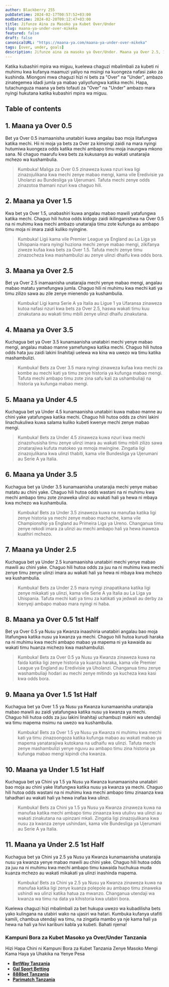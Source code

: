 ```yaml
---
author: Blackberry 255
pubDatetime: 2024-02-17T00:57:52+03:00
modDatetime: 2024-02-20T09:12:47+03:00
title: Jifunze Aina za Masoko ya Kubet Over/Under
slug: maana-ya-under-over-mikeka
featured: false
draft: false
canonicalURL: "https://maana-ya.com/maana-ya-under-over-mikeka"
tags: [over, under, goals]
description: Jifunze aina za masoko ya Over/Under. Maana ya Over 2.5, 1.5, 3.5. Maana ya Under 4.5, 3.5, 2.5, 1.5
---
```


Katika kubashiri mpira wa miguu, kuelewa chaguzi mbalimbali za kubeti ni muhimu kwa kufanya maamuzi yaliyo na msingi na kuongeza nafasi zako za kushinda. Miongoni mwa chaguzi hizi ni bets za "Over" na "Under", ambazo zinategemea idadi jumla ya mabao yaliyofungwa katika mechi. Hapa, tutachunguza maana ya bets tofauti za "Over" na "Under" ambazo mara nyingi hukutana katika kubashiri mpira wa miguu.

## Table of contents

## 1. Maana ya Over 0.5

Bet ya Over 0.5 inamaanisha unatabiri kuwa angalau bao moja litafungwa katika mechi. Hii ni moja ya bets za Over za kimsingi zaidi na mara nyingi hutumiwa kuongeza odds katika mechi ambapo timu moja inaungwa mkono sana. Ni chaguo maarufu kwa bets za kukusanya au wakati unatarajia mchezo wa kushambulia.

> Kumbuka! Maliga za Over 0.5 zinaweza kuwa nzuri kwa ligi zinazojulikana kwa mechi zenye mabao mengi, kama vile Eredivisie ya Uholanzi au Bundesliga ya Ujerumani. Tafuta mechi zenye odds zinazotoa thamani nzuri kwa chaguo hili.

## 2. Maana ya Over 1.5

Kwa bet ya Over 1.5, unabashiri kuwa angalau mabao mawili yatafungwa katika mechi. Chaguo hili hutoa odds kidogo zaidi ikilinganishwa na Over 0.5 na ni muhimu kwa mechi ambazo unatarajia timu zote kufunga au ambapo timu moja ni imara zaidi kuliko nyingine.

> Kumbuka! Ligii kama vile Premier League ya England au La Liga ya Uhispania mara nyingi huziona mechi zenye mabao mengi, zikifanya ziweze kufaa kwa bets za Over 1.5. Tafuta mechi zenye timu zinazocheza kwa mashambulizi au zenye ulinzi dhaifu kwa odds bora.

## 3. Maana ya Over 2.5

Bet ya Over 2.5 inamaanisha unatarajia mechi yenye mabao mengi, angalau mabao matatu yamefungwa jumla. Chaguo hili ni muhimu kwa mechi kati ya timu zilizo sawa au zile zenye mienendo ya kushambulia.

> Kumbuka! Ligi kama Serie A ya Italia au Ligue 1 ya Ufaransa zinaweza kutoa nafasi nzuri kwa bets za Over 2.5, haswa wakati timu kuu zinakutana au wakati timu mbili zenye ulinzi dhaifu zinakutana.

## 4. Maana ya Over 3.5

Kuchagua bet ya Over 3.5 kunamaanisha unatabiri mechi yenye mabao mengi, angalau mabao manne yamefungwa katika mechi. Chaguo hili hutoa odds hata juu zaidi lakini linahitaji uelewa wa kina wa uwezo wa timu katika mashambulizi.

> Kumbuka! Bets za Over 3.5 mara nyingi zinaweza kufaa kwa mechi za kombe au mechi kati ya timu zenye historia ya kufunga mabao mengi. Tafuta mechi ambapo timu zote zina safu kali za ushambuliaji na historia ya kufunga mabao mengi.

## 5. Maana ya Under 4.5

Kuchagua bet ya Under 4.5 kunamaanisha unatabiri kuwa mabao manne au chini yake yatafungwa katika mechi. Chaguo hili hutoa odds za chini lakini linachukuliwa kuwa salama kuliko kubeti kwenye mechi zenye mabao mengi.

> Kumbuka! Bets za Under 4.5 zinaweza kuwa nzuri kwa mechi zinazohusisha timu zenye ulinzi imara au wakati timu mbili zilizo sawa zinatarajiwa kufuta matokeo ya mmoja mwingine. Zingatia ligi zinazojulikana kwa ulinzi thabiti, kama vile Bundesliga ya Ujerumani au Serie A ya Italia.

## 6. Maana ya Under 3.5

Kuchagua bet ya Under 3.5 kunamaanisha unatarajia mechi yenye mabao matatu au chini yake. Chaguo hili hutoa odds wastani na ni muhimu kwa mechi ambapo timu zote zinaweka ulinzi au wakati hali ya hewa ni mbaya kwa mchezo wa kushambulia.

> Kumbuka! Bets za Under 3.5 zinaweza kuwa na manufaa katika ligi zenye historia ya mechi zenye mabao machache, kama vile Championship ya England au Primeira Liga ya Ureno. Changanua timu zenye rekodi imara za ulinzi au mechi ambapo hali ya hewa inaweza kuathiri mchezo.

## 7. Maana ya Under 2.5

Kuchagua bet ya Under 2.5 kunamaanisha unatabiri mechi yenye mabao mawili au chini yake. Chaguo hili hutoa odds za juu na ni muhimu kwa mechi zenye timu zenye ulinzi imara au wakati hali ya hewa ni mbaya kwa mchezo wa kushambulia.

> Kumbuka! Bets za Under 2.5 mara nyingi zinapatikana katika ligi zenye mikakati ya ulinzi, kama vile Serie A ya Italia au La Liga ya Uhispania. Tafuta mechi kati ya timu za katikati ya jedwali au derby za kienyeji ambapo mabao mara nyingi ni haba.

## 8. Maana ya Over 0.5 1st Half

Bet ya Over 0.5 ya Nusu ya Kwanza inaashiria unatabiri angalau bao moja litafungwa katika nusu ya kwanza ya mechi. Chaguo hili hutoa kurudi haraka na ni muhimu kwa mechi ambapo mabao ya mapema ni ya kawaida au wakati timu huanza michezo kwa mashambulizi.

> Kumbuka! Bets za Over 0.5 ya Nusu ya Kwanza zinaweza kuwa na faida katika ligi zenye historia ya kuanza haraka, kama vile Premier League ya England au Eredivisie ya Uholanzi. Changanua timu zenye washambuliaji hodari au mechi zenye mitindo ya kucheza kwa kasi kwa odds bora.

## 9. Maana ya Over 1.5 1st Half

Kuchagua bet ya Over 1.5 ya Nusu ya Kwanza kunamaanisha unatarajia mabao mawili au zaidi yatafungwa katika nusu ya kwanza ya mechi. Chaguo hili hutoa odds za juu lakini linahitaji uchambuzi makini wa utendaji wa timu mapema msimu na uwezo wa kushambulia.

> Kumbuka! Bets za Over 1.5 ya Nusu ya Kwanza ni muhimu kwa mechi kati ya timu zinazoongoza katika kufunga mabao au wakati mabao ya mapema yanatarajiwa kutokana na udhaifu wa ulinzi. Tafuta mechi zenye mashambulizi yenye nguvu au ambapo timu zina historia ya kufunga mabao mengi kipindi cha kwanza.

## 10. Maana ya Under 1.5 1st Half

Kuchagua bet ya Chini ya 1.5 ya Nusu ya Kwanza kunamaanisha unatabiri bao moja au chini yake litafungwa katika nusu ya kwanza ya mechi. Chaguo hili hutoa odds wastani na ni muhimu kwa mechi ambapo timu zinaanza kwa tahadhari au wakati hali ya hewa inafaa kwa ulinzi.

> Kumbuka! Bets za Chini ya 1.5 ya Nusu ya Kwanza zinaweza kuwa na manufaa katika mechi ambapo timu zinaanza kwa utulivu wa ulinzi au wakati zinakutana na upinzani mkali. Zingatia ligi zinazojulikana kwa nusu za kwanza zenye ushindani, kama vile Bundesliga ya Ujerumani au Serie A ya Italia.

## 11. Maana ya Under 2.5 1st Half

Kuchagua bet ya Chini ya 2.5 ya Nusu ya Kwanza kunamaanisha unatarajia nusu ya kwanza yenye mabao mawili au chini yake. Chaguo hili hutoa odds za juu na ni muhimu kwa mechi ambapo timu kawaida huchukua muda kuanza mchezo au wakati mikakati ya ulinzi inashinda mapema.

> Kumbuka! Bets za Chini ya 2.5 ya Nusu ya Kwanza zinaweza kuwa na manufaa katika ligi zenye kuanza polepole au ambapo timu zinaweka ushindi wa ulinzi katika hatua za mwanzo. Changanua utendaji wa kwanza wa timu na data ya kihistoria kwa utabiri bora.

Kuelewa chaguzi hizi mbalimbali za bet hukupa uwezo wa kubadilisha bets yako kulingana na utabiri wako na ujasiri wa hatari. Kumbuka kufanya utafiti kamili, chambua utendaji wa timu, na zingatia mambo ya nje kama hali ya hewa na hali ya hivi karibuni kabla ya kubeti. Bahati njema!

### Kampuni Bora za Kubet Masoko ya Over/Under Tanzania

Hizi Hapa Chini ni Kampuni Bora za Kubet Tanzania Zenye Masoko Mengi Kama Haya ya Uhakika na Yenye Pesa

- [**BetWay Tanzania**](http://bet-link.top/betway/register)
- [**Gal Sport Betting**](http://bet-link.top/gsb/register)
- [**888bet Tanzania**](http://bet-link.top/88bet/register)
- [**Parimatch Tanzania**](http://bet-link.top/pmatch/register)
